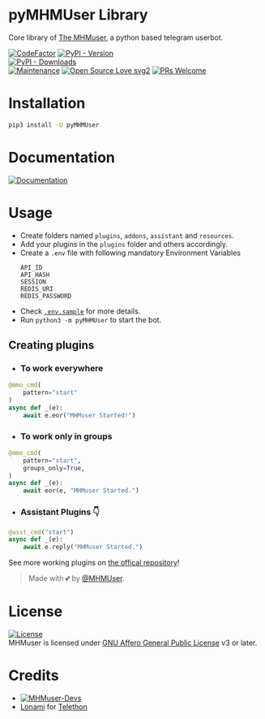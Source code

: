 # pyMHMUser Library

Core library of [The MHMuser](https://github.com/DevMHM), a python based telegram userbot.

[![CodeFactor](https://www.codefactor.io/repository/github/MHMuser/pyMHMUser/badge)](https://www.codefactor.io/repository/github/MHMuser/pyMHMUser)
[![PyPI - Version](https://img.shields.io/pypi/v/pyMHMUser?style=round)](https://pypi.org/project/pyMHMUser)    
[![PyPI - Downloads](https://img.shields.io/pypi/dm/pyMHMUser?label=DOWNLOADS&style=round)](https://pypi.org/project/pyMHMUser)    
[![Maintenance](https://img.shields.io/badge/Maintained%3F-yes-green.svg)](https://github.com/DevMHM/graphs/commit-activity)
[![Open Source Love svg2](https://badges.frapsoft.com/os/v2/open-source.svg?v=103)](https://github.com/DevMHM)
[![PRs Welcome](https://img.shields.io/badge/PRs-welcome-brightgreen.svg?style=flat-square)](https://makeapullrequest.com)

# Installation
```bash
pip3 install -U pyMHMUser
```

# Documentation 
[![Documentation](https://img.shields.io/badge/Documentation-MHMuser-blue)](http://devmhm.com/)

# Usage
- Create folders named `plugins`, `addons`, `assistant` and `resources`.   
- Add your plugins in the `plugins` folder and others accordingly.   
- Create a `.env` file with following mandatory Environment Variables
   ```
   API_ID
   API_HASH
   SESSION
   REDIS_URI
   REDIS_PASSWORD
   ```
- Check
[`.env.sample`](https://github.com/DevMHM/blob/main/.env.sample) for more details.   
- Run `python3 -m pyMHMUser` to start the bot.   

## Creating plugins
 - ### To work everywhere

```python
@mmo_cmd(
    pattern="start"
)   
async def _(e):   
    await e.eor("MHMuser Started!")   
```

- ### To work only in groups

```python
@mmo_cmd(
    pattern="start",
    groups_only=True,
)   
async def _(e):   
    await eor(e, "MHMuser Started.")   
```

- ### Assistant Plugins 👇

```python
@asst_cmd("start")   
async def _(e):   
    await e.reply("MHMuser Started.")   
```

See more working plugins on [the offical repository](https://github.com/DevMHM)!

> Made with 💕 by [@MHMUser](https://t.me/MHMuser).    


# License
[![License](https://www.gnu.org/graphics/agplv3-155x51.png)](LICENSE)   
MHMuser is licensed under [GNU Affero General Public License](https://www.gnu.org/licenses/agpl-3.0.en.html) v3 or later.

# Credits
* [![MHMuser-Devs](https://img.shields.io/static/v1?label=MHMuser&message=devs&color=critical)](https://t.me/MHMuserDevs)
* [Lonami](https://github.com/Lonami) for [Telethon](https://github.com/LonamiWebs/Telethon)
